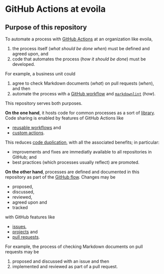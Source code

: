 # GitHub Actions at evoila

## Purpose of this repository

To automate a process with [GitHub Actions](https://docs.github.com/en/actions) at an organization like evoila,

1. the process itself (_what should be done when_) must be defined and agreed upon, and
2. code that automates the process (_how it should be done_) must be developed.

For example, a business unit could

1. agree to check Markdown documents (_what_) on pull requests (_when_), and then
2. automate the process with a [GitHub workflow](https://docs.github.com/en/actions/using-workflows/about-workflows) and [`markdownlint`](https://github.com/DavidAnson/markdownlint) (_how_).

This repository serves both purposes.

**On the one hand**,
it hosts code for common processes as a sort of [library](https://en.wikipedia.org/wiki/Library_%28computing%29).
Code sharing is enabled by features of GitHub Actions like

- [reusable workflows](https://docs.github.com/en/actions/using-workflows/reusing-workflows) and
- [custom actions](https://docs.github.com/en/actions/creating-actions/about-custom-actions).

This reduces [code duplication](https://en.wikipedia.org/wiki/Duplicate_code),
with all the associated benefits; in particular:

- improvements and fixes are immediatly available to all repositories in GitHub; and
- best practices (which processes usually reflect) are promoted.

**On the other hand**,
processes are defined and documented in this repository as part of the [GitHub flow](https://docs.github.com/en/get-started/quickstart/github-flow).
Changes may be

- proposed,
- discussed,
- reviewed,
- agreed upon and
- tracked

with GitHub features like

- [issues](https://docs.github.com/en/issues/tracking-your-work-with-issues/about-issues),
- [projects](https://docs.github.com/en/issues/planning-and-tracking-with-projects/learning-about-projects/about-projects) and
- [pull requests](https://docs.github.com/en/pull-requests/collaborating-with-pull-requests/proposing-changes-to-your-work-with-pull-requests/about-pull-requests).

For example, the process of checking Markdown documents on pull requests may be

1. proposed and discussed with an issue and then
2. implemented and reviewed as part of a pull request.
